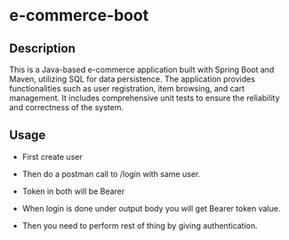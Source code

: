 # e-commerce-boot
## Description
This is a Java-based e-commerce application built with Spring Boot and Maven, utilizing SQL for data persistence. The application provides functionalities such as user registration, item browsing, and cart management. It includes comprehensive unit tests to ensure the reliability and correctness of the system.

## Usage
- First create user

- Then do a postman call to /login with same user.

- Token in both will be Bearer

- When login is done under output body you will get Bearer token value.

- Then you need to perform rest of thing by giving authentication.